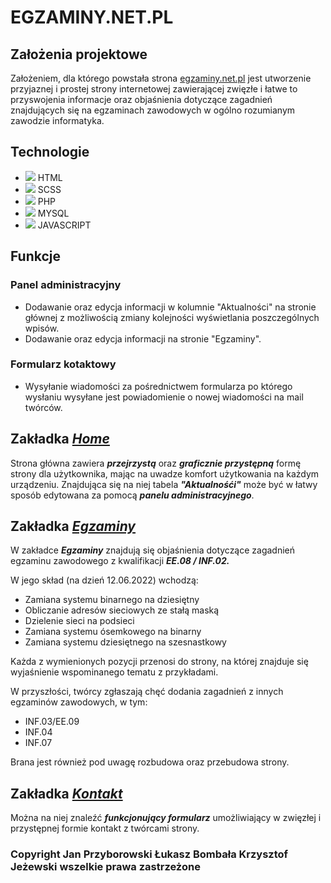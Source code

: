 # EGZAMINY.NET.PL

## Założenia projektowe

Założeniem, dla którego powstała strona [egzaminy.net.pl](https://egzaminy.net.pl//) jest utworzenie przyjaznej i prostej strony internetowej zawierającej zwięzłe i łatwe to przyswojenia informacje oraz objaśnienia dotyczące zagadnień znajdujących się na egzaminach zawodowych w ogólno rozumianym zawodzie informatyka.

## Technologie

- ![](https://iili.io/h1UEj2.png) HTML
- ![](https://iili.io/h1UkTQ.png) SCSS
- ![](https://iili.io/h1UvjV.png) PHP
- ![](https://iili.io/h1g0cg.png) MYSQL
- ![](https://iili.io/h1gWtp.png) JAVASCRIPT

## Funkcje
### Panel administracyjny

- Dodawanie oraz edycja informacji w kolumnie "Aktualności" na stronie głównej z możliwością zmiany kolejności wyświetlania poszczególnych wpisów.
- Dodawanie oraz edycja informacji na stronie "Egzaminy".

### Formularz kotaktowy

 - Wysyłanie wiadomości za pośrednictwem formularza po którego wysłaniu wysyłane jest powiadomienie o nowej wiadomości na mail twórców.

## **Zakładka _[Home]( https://egzaminy.net.pl/#)_**

Strona główna zawiera ***przejrzystą*** oraz ***graficznie przystępną*** formę strony dla użytkownika, mając na uwadze komfort użytkowania na każdym urządzeniu. Znajdująca się na niej tabela ***"Aktualnośći"*** może być w łatwy sposób edytowana za pomocą ***panelu administracyjnego***.

## **Zakładka _[Egzaminy]( https://egzaminy.net.pl/egzaminy/)_**

W zakładce ***Egzaminy*** znajdują się objaśnienia dotyczące zagadnień egzaminu zawodowego z kwalifikacji ***EE.08 / INF.02.*** 

W jego skład (na dzień 12.06.2022) wchodzą:
- Zamiana systemu binarnego na dziesiętny
- Obliczanie adresów sieciowych ze stałą maską
- Dzielenie sieci na podsieci
- Zamiana systemu ósemkowego na binarny
- Zamiana systemu dziesiętnego na szesnastkowy

Każda z wymienionych pozycji przenosi do strony, na której znajduje się wyjaśnienie wspominanego tematu z przykładami.

W przyszłości, twórcy zgłaszają chęć dodania zagadnień z innych egzaminów zawodowych, w tym:

- INF.03/EE.09
- INF.04
- INF.07

Brana jest również pod uwagę rozbudowa oraz przebudowa strony.

## **Zakładka _[Kontakt]( https://egzaminy.net.pl/kontakt/)_**

Można na niej znaleźć ***funkcjonujący formularz*** umożliwiający w zwięzłej i przystępnej formie kontakt z twórcami strony.



### **Copyright Jan Przyborowski Łukasz Bombała Krzysztof Jeżewski wszelkie prawa zastrzeżone**
